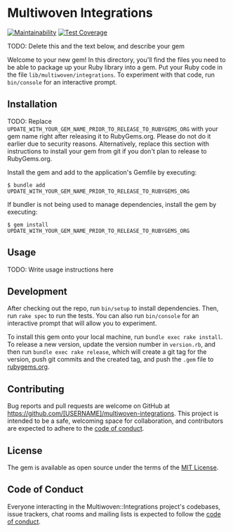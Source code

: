 # Multiwoven Integrations

[![Maintainability](https://api.codeclimate.com/v1/badges/d841270f1f7a966043c1/maintainability)](https://codeclimate.com/repos/657d0a2a60265a2f2155ffca/maintainability)
[![Test Coverage](https://api.codeclimate.com/v1/badges/d841270f1f7a966043c1/test_coverage)](https://codeclimate.com/repos/657d0a2a60265a2f2155ffca/test_coverage)

TODO: Delete this and the text below, and describe your gem

Welcome to your new gem! In this directory, you'll find the files you need to be able to package up your Ruby library into a gem. Put your Ruby code in the file `lib/multiwoven/integrations`. To experiment with that code, run `bin/console` for an interactive prompt.

## Installation

TODO: Replace `UPDATE_WITH_YOUR_GEM_NAME_PRIOR_TO_RELEASE_TO_RUBYGEMS_ORG` with your gem name right after releasing it to RubyGems.org. Please do not do it earlier due to security reasons. Alternatively, replace this section with instructions to install your gem from git if you don't plan to release to RubyGems.org.

Install the gem and add to the application's Gemfile by executing:

    $ bundle add UPDATE_WITH_YOUR_GEM_NAME_PRIOR_TO_RELEASE_TO_RUBYGEMS_ORG

If bundler is not being used to manage dependencies, install the gem by executing:

    $ gem install UPDATE_WITH_YOUR_GEM_NAME_PRIOR_TO_RELEASE_TO_RUBYGEMS_ORG

## Usage

TODO: Write usage instructions here

## Development

After checking out the repo, run `bin/setup` to install dependencies. Then, run `rake spec` to run the tests. You can also run `bin/console` for an interactive prompt that will allow you to experiment.

To install this gem onto your local machine, run `bundle exec rake install`. To release a new version, update the version number in `version.rb`, and then run `bundle exec rake release`, which will create a git tag for the version, push git commits and the created tag, and push the `.gem` file to [rubygems.org](https://rubygems.org).

## Contributing

Bug reports and pull requests are welcome on GitHub at https://github.com/[USERNAME]/multiwoven-integrations. This project is intended to be a safe, welcoming space for collaboration, and contributors are expected to adhere to the [code of conduct](https://github.com/[USERNAME]/multiwoven-integrations/blob/main/CODE_OF_CONDUCT.md).

## License

The gem is available as open source under the terms of the [MIT License](https://opensource.org/licenses/MIT).

## Code of Conduct

Everyone interacting in the Multiwoven::Integrations project's codebases, issue trackers, chat rooms and mailing lists is expected to follow the [code of conduct](https://github.com/[USERNAME]/multiwoven-integrations/blob/main/CODE_OF_CONDUCT.md).
